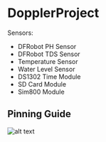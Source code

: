 # DopplerProject

Sensors:
- DFRobot PH Sensor
- DFRobot TDS Sensor
- Temperature Sensor
- Water Level Sensor
- DS1302 Time Module
- SD Card Module
- Sim800 Module

## Pinning Guide

![alt text](https://i.ibb.co/F6p78jV/Pinning-Guide.jpg)